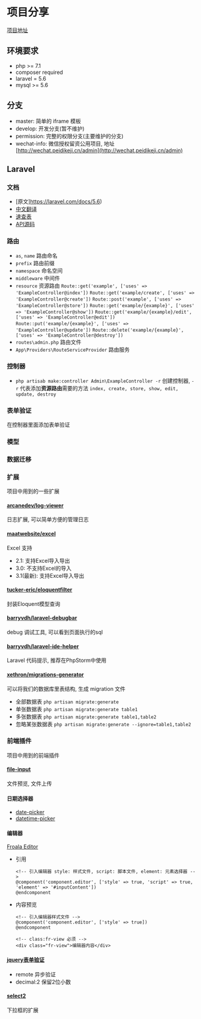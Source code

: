 # 项目分享

[项目地址](https://github.com/serrt/admin-iframe.git)

## 环境要求

- php >= 7.1
- composer required
- laravel = 5.6
- mysql >= 5.6

## 分支

- master: 简单的 iframe 模板
- develop: 开发分支(暂不维护)
- permission: 完整的权限分支(主要维护的分支)
- wechat-info: 微信授权留资公用项目, 地址[http://wechat.peidikeji.cn/admin](http://wechat.peidikeji.cn/admin)

## Laravel

### 文档

- [原文]https://laravel.com/docs/5.6)
- [中文翻译](https://laravel-china.org/docs/laravel/5.6)
- [速查表](https://cs.laravel-china.org/)
- [API源码](https://laravel.com/api/5.6/)

### 路由

- `as`, `name` 路由命名
- `prefix` 路由前缀
- `namespace` 命名空间
- `middleware` 中间件
- `resource` 资源路由
    `Route::get('example', ['uses' => 'ExampleController@index'])`
    `Route::get('example/create', ['uses' => 'ExampleController@create'])`
    `Route::post('example', ['uses' => 'ExampleController@store'])`
    `Route::get('example/{example}', ['uses' => 'ExampleController@show'])`
    `Route::get('example/{example}/edit', ['uses' => 'ExampleController@edit'])`
    `Route::put('example/{example}', ['uses' => 'ExampleController@update'])`
    `Route::delete('example/{example}', ['uses' => 'ExampleController@destroy'])`
- `routes\admin.php` 路由文件
- `App\Providers\RouteServiceProvider` 路由服务

### 控制器

- `php artisab make:controller Admin\ExampleController -r` 创建控制器, `-r` 代表添加**资源路由**需要的方法 `index, create, store, show, edit, update, destroy`

### 表单验证

在控制器里面添加表单验证

### 模型

### 数据迁移

### 扩展

项目中用到的一些扩展

#### [arcanedev/log-viewer](https://github.com/ARCANEDEV/LogViewer)

日志扩展, 可以简单方便的管理日志

#### [maatwebsite/excel](https://laravel-excel.maatwebsite.nl/)

Excel 支持

- 2.1: 支持Excel导入导出
- 3.0: 不支持Excel的导入
- 3.1(最新): 支持Excel导入导出

#### [tucker-eric/eloquentfilter](https://github.com/tucker-eric/eloquentfilter)

封装Eloquent模型查询

#### [barryvdh/laravel-debugbar](https://github.com/barryvdh/laravel-debugbar)

debug 调试工具, 可以看到页面执行的sql

#### [barryvdh/laravel-ide-helper](https://github.com/barryvdh/laravel-ide-helper)

Laravel 代码提示, 推荐在PhpStorm中使用

#### [xethron/migrations-generator](https://github.com/xethron/migrations-generator)

可以将我们的数据库里表结构, 生成 migration 文件

- 全部数据表 `php artisan migrate:generate`
- 单张数据表 `php artisan migrate:generate table1`
- 多张数据表 `php artisan migrate:generate table1,table2`
- 忽略某张数据表 `php artisan migrate:generate --ignore=table1,table2`

### 前端插件

项目中用到的前端插件

#### [file-input](http://plugins.krajee.com/file-input)

文件预览, 文件上传

#### 日期选择器

- [date-picker](https://github.com/uxsolutions/bootstrap-datepicker)
- [datetime-picker](https://www.malot.fr/bootstrap-datetimepicker/)

#### 编辑器

[Froala Editor](https://github.com/froala/wysiwyg-editor)

- 引用
    ```
    <!-- 引入编辑器 style: 样式文件, script: 脚本文件, element: 元素选择器 -->
    @component('component.editor', ['style' => true, 'script' => true, 'element' => '#inputContent'])
    @endcomponent
    ```

- 内容预览
    ```
    <!-- 引入编辑器样式文件 -->
    @component('component.editor', ['style' => true])
    @endcomponent

    <!-- class:fr-view 必须 -->
    <div class="fr-view">编辑器内容</div>
   ```

#### [jquery表单验证](http://www.runoob.com/jquery/jquery-plugin-validate.html)

- remote 异步验证
- decimal:2 保留2位小数

#### [select2](https://select2.org/)

下拉框的扩展
